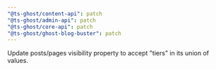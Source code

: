 ```yaml
---
"@ts-ghost/content-api": patch
"@ts-ghost/admin-api": patch
"@ts-ghost/core-api": patch
"@ts-ghost/ghost-blog-buster": patch
---
```


Update posts/pages visibility property to accept "tiers" in its union of values.
